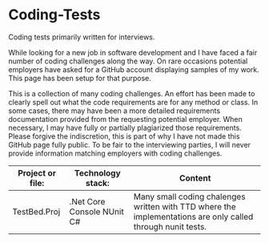 # Coding-Tests
Coding tests primarily written for interviews. 
  
While looking for a new job in software development and I have faced a fair number of coding challenges along the way. On rare occasions potential employers have asked for a GitHub account displaying samples of my work. This page has been setup for that purpose. 
  
This is a collection of many coding challenges. An effort has been made to clearly spell out what the code requirements are for any method or class. In some cases, there may have been a more detailed requirements documentation provided from the requesting potential employer. When necessary, I may have fully or partially plagiarized those requirements. Please forgive the indiscretion, this is part of why I have not made this GitHub page fully public. To be fair to the interviewing parties, I will never provide information matching employers with coding challenges. 
 
Project or file: | Technology stack:          | Content
-----------------|----------------------------|------------
TestBed.Proj     | .Net Core Console NUnit C# | Many small coding chalenges written with TTD where the implementations are only called through nunit tests.
